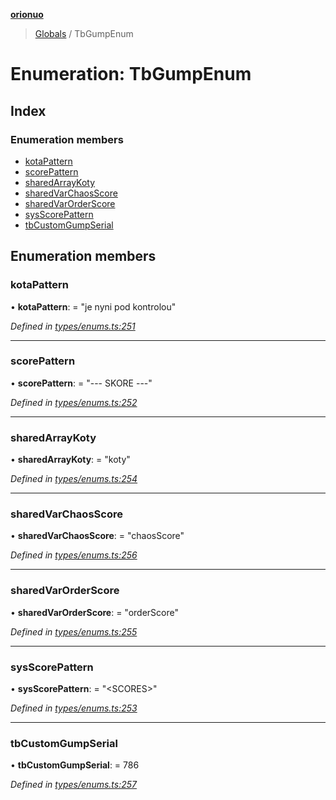 **[orionuo](../README.md)**

> [Globals](../globals.md) / TbGumpEnum

# Enumeration: TbGumpEnum

## Index

### Enumeration members

* [kotaPattern](tbgumpenum.md#kotapattern)
* [scorePattern](tbgumpenum.md#scorepattern)
* [sharedArrayKoty](tbgumpenum.md#sharedarraykoty)
* [sharedVarChaosScore](tbgumpenum.md#sharedvarchaosscore)
* [sharedVarOrderScore](tbgumpenum.md#sharedvarorderscore)
* [sysScorePattern](tbgumpenum.md#sysscorepattern)
* [tbCustomGumpSerial](tbgumpenum.md#tbcustomgumpserial)

## Enumeration members

### kotaPattern

•  **kotaPattern**:  = "je nyni pod kontrolou"

*Defined in [types/enums.ts:251](https://github.com/msviha/orionuo/blob/8a6e7bf/src/types/enums.ts#L251)*

___

### scorePattern

•  **scorePattern**:  = "--- SKORE ---"

*Defined in [types/enums.ts:252](https://github.com/msviha/orionuo/blob/8a6e7bf/src/types/enums.ts#L252)*

___

### sharedArrayKoty

•  **sharedArrayKoty**:  = "koty"

*Defined in [types/enums.ts:254](https://github.com/msviha/orionuo/blob/8a6e7bf/src/types/enums.ts#L254)*

___

### sharedVarChaosScore

•  **sharedVarChaosScore**:  = "chaosScore"

*Defined in [types/enums.ts:256](https://github.com/msviha/orionuo/blob/8a6e7bf/src/types/enums.ts#L256)*

___

### sharedVarOrderScore

•  **sharedVarOrderScore**:  = "orderScore"

*Defined in [types/enums.ts:255](https://github.com/msviha/orionuo/blob/8a6e7bf/src/types/enums.ts#L255)*

___

### sysScorePattern

•  **sysScorePattern**:  = "\<SCORES>"

*Defined in [types/enums.ts:253](https://github.com/msviha/orionuo/blob/8a6e7bf/src/types/enums.ts#L253)*

___

### tbCustomGumpSerial

•  **tbCustomGumpSerial**:  = 786

*Defined in [types/enums.ts:257](https://github.com/msviha/orionuo/blob/8a6e7bf/src/types/enums.ts#L257)*
